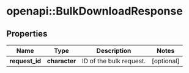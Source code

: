# openapi::BulkDownloadResponse


## Properties
Name | Type | Description | Notes
------------ | ------------- | ------------- | -------------
**request_id** | **character** | ID of the bulk request. | [optional] 


